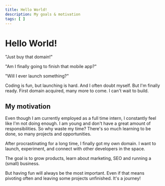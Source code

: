 ```yaml
---
title: Hello World!
description: My goals & motivation
tags: [ ]
---
```


# Hello World!

"Just buy that domain!"

"Am I finally going to finish that mobile app?"

"Will I ever launch something?"

Coding is fun, but launching is hard. And I often doubt myself. But I'm finally ready. First domain acquired, many more
to come. I can't wait to build.

## My motivation

Even though I am currently employed as a full time intern, I constantly feel like I'm not doing enough.
I am young and don't have a great amount of responsibilities. So why waste my time? There's so much learning to be done,
so many projects and opportunities.

After procrastinating for a long time, I finally got my own domain. I want to launch, experiment, and connect with other
developers in the space.

The goal is to grow products, learn about marketing, SEO and running a (small) business.

But having fun will always be the most important. Even if that means pivoting often and leaving some projects
unfinished. It's a journey!
